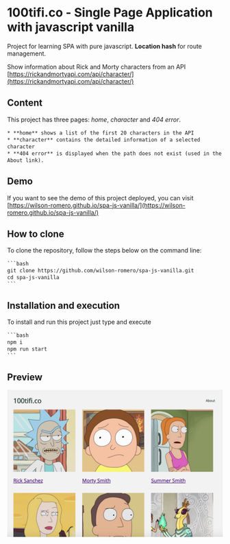 # 100tifi.co - Single Page Application with javascript vanilla

Project for learning SPA with pure javascript. **Location hash** for route management.

Show information about Rick and Morty characters from an API [https://rickandmortyapi.com/api/character/](https://rickandmortyapi.com/api/character/)

## Content

This project has three pages: *home*, *character* and *404 error*.

    * **home** shows a list of the first 20 characters in the API 
    * **character** contains the detailed information of a selected character
    * **404 error** is displayed when the path does not exist (used in the About link).

## Demo

If you want to see the demo of this project deployed, you can visit [https://wilson-romero.github.io/spa-js-vanilla/](https://wilson-romero.github.io/spa-js-vanilla/)

## How to clone

To clone the repository, follow the steps below on the command line:

    ```bash
    git clone https://github.com/wilson-romero/spa-js-vanilla.git
    cd spa-js-vanilla
    ```

## Installation and execution

To install and run this project just type and execute

    ```bash
    npm i
    npm run start
    ```

## Preview

![Preview](.screenshots/site.png)
